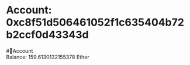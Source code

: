 
Account: 0xc8f51d506461052f1c635404b72b2ccf0d43343d
===================================================
  
#📜Account  
Balance: 159.6130132155378 Ether